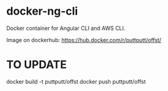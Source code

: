 # docker-ng-cli

Docker container for Angular CLI and AWS CLI.

Image on dockerhub: https://hub.docker.com/r/puttputt/offst/

# TO UPDATE
docker build -t puttputt/offst
docker push puttputt/offst
